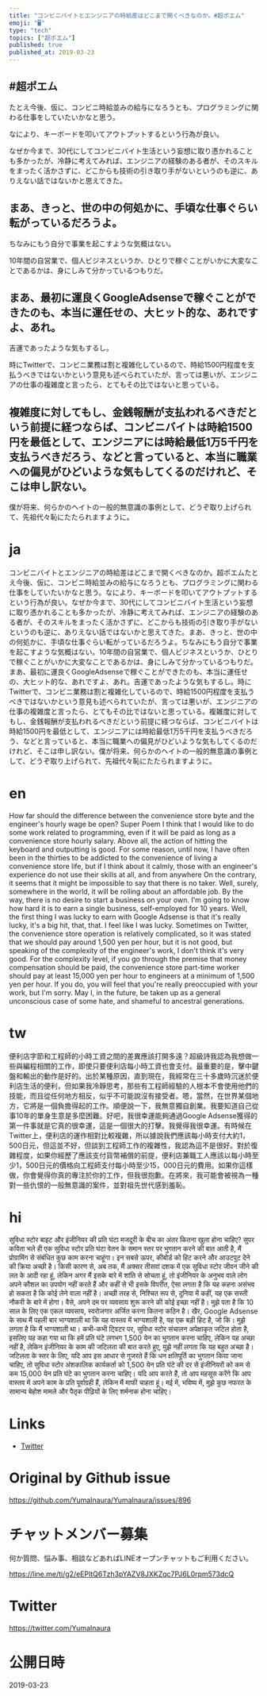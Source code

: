 ```yaml
---
title: "コンビニバイトとエンジニアの時給差はどこまで開くべきなのか。#超ポエム"
emoji: "🖥"
type: "tech"
topics: ["超ポエム"]
published: true
published_at: 2019-03-23
---
```


## #超ポエム
たとえ今後、仮に、コンビニ時給並みの給与になろうとも、プログラミングに関わる仕事をしていたいかなと思う。

なにより、キーボードを叩いてアウトプットするという行為が良い。

なぜか今まで、30代にしてコンビニバイト生活という妄想に取り憑かれることも多かったが、冷静に考えてみれば、エンジニアの経験のある者が、そのスキルをまったく活かさずに、どこからも技術の引き取り手がないというのも逆に、ありえない話ではないかと思えてきた。

## まあ、きっと、世の中の何処かに、手頃な仕事ぐらい転がっているだろうよ。

ちなみにもう自分で事業を起こすような気概はない。

10年間の自営業で、個人ビジネスというか、ひとりで稼ぐことがいかに大変なことであるかは、身にしみて分かっているつもりだ。

## まあ、最初に運良くGoogleAdsenseで稼ぐことができたのも、本当に運任せの、大ヒット的な、あれですよ、あれ。

吉運であったような気もするし。

時にTwitterで、コンビニ業務は割と複雑化しているので、時給1500円程度を支払うべきではないかという意見も述べられていたが、言っては悪いが、エンジニアの仕事の複雑度と言ったら、とてもその比ではないと思っている。

## 複雑度に対してもし、金銭報酬が支払われるべきだという前提に経つならば、コンビニバイトは時給1500円を最低として、エンジニアには時給最低1万5千円を支払うべきだろう、などと言っていると、本当に職業への偏見がひどいような気もしてくるのだけれど、そこは申し訳ない。

僕が将来、何らかのヘイトの一般的無意識の事例として、どうぞ取り上げられて、先祖代々恥にたたられますように。


# ja

コンビニバイトとエンジニアの時給差はどこまで開くべきなのか。超ポエムたとえ今後、仮に、コンビニ時給並みの給与になろうとも、プログラミングに関わる仕事をしていたいかなと思う。なにより、キーボードを叩いてアウトプットするという行為が良い。なぜか今まで、30代にしてコンビニバイト生活という妄想に取り憑かれることも多かったが、冷静に考えてみれば、エンジニアの経験のある者が、そのスキルをまったく活かさずに、どこからも技術の引き取り手がないというのも逆に、ありえない話ではないかと思えてきた。まあ、きっと、世の中の何処かに、手頃な仕事ぐらい転がっているだろうよ。ちなみにもう自分で事業を起こすような気概はない。10年間の自営業で、個人ビジネスというか、ひとりで稼ぐことがいかに大変なことであるかは、身にしみて分かっているつもりだ。まあ、最初に運良くGoogleAdsenseで稼ぐことができたのも、本当に運任せの、大ヒット的な、あれですよ、あれ。吉運であったような気もするし。時にTwitterで、コンビニ業務は割と複雑化しているので、時給1500円程度を支払うべきではないかという意見も述べられていたが、言っては悪いが、エンジニアの仕事の複雑度と言ったら、とてもその比ではないと思っている。複雑度に対してもし、金銭報酬が支払われるべきだという前提に経つならば、コンビニバイトは時給1500円を最低として、エンジニアには時給最低1万5千円を支払うべきだろう、などと言っていると、本当に職業への偏見がひどいような気もしてくるのだけれど、そこは申し訳ない。僕が将来、何らかのヘイトの一般的無意識の事例として、どうぞ取り上げられて、先祖代々恥にたたられますように。


# en

How far should the difference between the convenience store byte and the engineer's hourly wage be open? Super Poem I think that I would like to do some work related to programming, even if it will be paid as long as a convenience store hourly salary. Above all, the action of hitting the keyboard and outputting is good. For some reason, until now, I have often been in the thirties to be addicted to the convenience of living a convenience store life, but if I think about it calmly, those with an engineer's experience do not use their skills at all, and from anywhere On the contrary, it seems that it might be impossible to say that there is no taker. Well, surely, somewhere in the world, it will be rolling about an affordable job. By the way, there is no desire to start a business on your own. I'm going to know how hard it is to earn a single business, self-employed for 10 years. Well, the first thing I was lucky to earn with Google Adsense is that it's really lucky, it's a big hit, that, that. I feel like I was lucky. Sometimes on Twitter, the convenience store operation is relatively complicated, so it was stated that we should pay around 1,500 yen per hour, but it is not good, but speaking of the complexity of the engineer's work, I don't think it's very good. For the complexity level, if you go through the premise that money compensation should be paid, the convenience store part-time worker should pay at least 15,000 yen per hour to engineers at a minimum of 1,500 yen per hour. If you do, you will feel that you're really preoccupied with your work, but I'm sorry. May I, in the future, be taken up as a general unconscious case of some hate, and shameful to ancestral generations.

# tw

便利店字節和工程師的小時工資之間的差異應該打開多遠？超級詩我認為我想做一些與編程相關的工作，即使只要便利店每小時工資也會支付。最重要的是，擊中鍵盤和輸出的動作是好的。出於某種原因，直到現在，我經常在三十多歲時沉迷於便利店生活的便利，但如果我冷靜思考，那些有工程師經驗的人根本不會使用他們的技能，而且從任何地方相反，似乎不可能說沒有接受者。嗯，當然，在世界某個地方，它將是一個負擔得起的工作。順便說一下，我無意獨自創業。我要知道自己從事10年的單身生意是多麼困難。好吧，我很幸運能夠通過Google Adsense獲得的第一件事就是它真的很幸運，這是一個很大的打擊。我覺得我很幸運。有時候在Twitter上，便利店的運作相對比較複雜，所以據說我們應該每小時支付大約1，500日元，但這並不好，但談到工程師工作的複雜性，我認為這不是很好。對於復雜程度，如果你經歷了應該支付貨幣補償的前提，便利店兼職工人應該以每小時至少1，500日元的價格向工程師支付每小時至少15，000日元的費用。如果你這樣做，你會覺得你真的專注於你的工作，但我很抱歉。在將來，我可能會被視為一種對一些仇恨的一般無意識的案件，並對祖先世代感到羞恥。

# hi

सुविधा स्टोर बाइट और इंजीनियर की प्रति घंटा मजदूरी के बीच का अंतर कितना खुला होना चाहिए? सुपर कविता भले ही एक सुविधा स्टोर प्रति घंटा वेतन के समान स्तर पर भुगतान करने की बात आती है, मैं प्रोग्रामिंग से संबंधित कुछ काम करना चाहूंगा। इन सबसे ऊपर, कीबोर्ड को हिट करने और आउटपुट देने की क्रिया अच्छी है। किसी कारण से, अब तक, मैं अक्सर तीसवां दशक में एक सुविधा स्टोर जीवन जीने की लत के आदी रहा हूं, लेकिन अगर मैं इसके बारे में शांति से सोचता हूं, तो इंजीनियर के अनुभव वाले लोग अपने कौशल का उपयोग नहीं करते हैं और कहीं से भी इसके विपरीत, ऐसा लगता है कि यह कहना असंभव हो सकता है कि कोई लेने वाला नहीं है। अच्छी तरह से, निश्चित रूप से, दुनिया में कहीं, यह एक सस्ती नौकरी के बारे में होगा। वैसे, अपने दम पर व्यवसाय शुरू करने की कोई इच्छा नहीं है। मुझे पता है कि 10 साल के लिए एक एकल व्यवसाय, स्वरोजगार अर्जित करना कितना कठिन है। खैर, Google Adsense के साथ मैं पहली बार भाग्यशाली था कि यह वास्तव में भाग्यशाली है, यह एक बड़ी हिट है, जो कि। मुझे लगता है कि मैं भाग्यशाली था। कभी-कभी ट्विटर पर, सुविधा स्टोर संचालन अपेक्षाकृत जटिल होता है, इसलिए यह कहा गया था कि हमें प्रति घंटे लगभग 1,500 येन का भुगतान करना चाहिए, लेकिन यह अच्छा नहीं है, लेकिन इंजीनियर के काम की जटिलता की बात करते हुए, मुझे नहीं लगता कि यह बहुत अच्छा है। जटिलता के स्तर के लिए, यदि आप इस आधार से गुजरते हैं कि धन क्षतिपूर्ति का भुगतान किया जाना चाहिए, तो सुविधा स्टोर अंशकालिक कार्यकर्ता को 1,500 येन प्रति घंटे की दर से इंजीनियरों को कम से कम 15,000 येन प्रति घंटे का भुगतान करना चाहिए। यदि आप करते हैं, तो आप महसूस करेंगे कि आप वास्तव में अपने काम के प्रति पूर्वाग्रही हैं, लेकिन मैं माफी चाहता हूं। मई में, भविष्य में, मुझे कुछ नफरत के सामान्य बेहोश मामले और पैतृक पीढ़ियों के लिए शर्मनाक होना चाहिए।

# Links

- [Twitter](https://twitter.com/YumaInaura/status/1109409490082906113)


# Original by Github issue

https://github.com/YumaInaura/YumaInaura/issues/896








<!-- Update From Qiita API -->

# チャットメンバー募集


何か質問、悩み事、相談などあればLINEオープンチャットもご利用ください。

https://line.me/ti/g2/eEPltQ6Tzh3pYAZV8JXKZqc7PJ6L0rpm573dcQ





# Twitter


https://twitter.com/YumaInaura


<!-- Update From Qiita API -->



# 公開日時

2019-03-23
